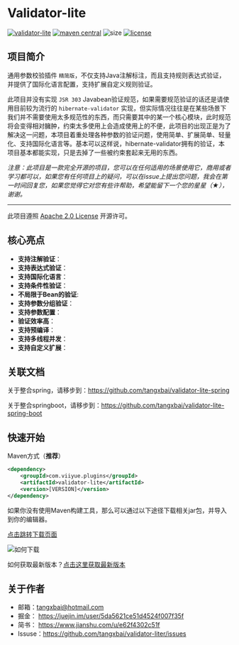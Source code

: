 

# Validator-lite

[![validator-lite](https://img.shields.io/badge/plugin-validator--lite-green?style=flat-square)](https://github.com/tangxbai/mybatis-mappe) [![maven central](https://img.shields.io/badge/maven%20central-v1.0.0-brightgreen?style=flat-square)](https://maven-badges.herokuapp.com/maven-central/org.mybatis/mybatis) ![size](https://img.shields.io/badge/size-155kB-green?style=flat-square) [![license](https://img.shields.io/badge/license-Apache%202-blue?style=flat-square)](http://www.apache.org/licenses/LICENSE-2.0.html)



## 项目简介

通用参数校验插件 `精简版`，不仅支持Java注解标注，而且支持规则表达式验证，并提供了国际化语言配置，支持扩展自定义规则验证。

此项目并没有实现 `JSR 303` Javabean验证规范，如果需要规范验证的话还是请使用目前较为流行的 `hibernate-validator` 实现，但实际情况往往是在某些场景下我们并不需要使用太多规范性的东西，而只需要其中的某一个核心模块，此时规范将会变得相对臃肿，约束太多使用上会造成使用上的不便，此项目的出现正是为了解决这一问题，本项目着重处理各种参数的验证问题，使用简单、扩展简单、轻量化、支持国际化语言等。基本可以这样说，hibernate-validator拥有的验证，本项目基本都能实现，只是去掉了一些被约束套起来无用的东西。

*注意：此项目是一款完全开源的项目，您可以在任何适用的场景使用它，商用或者学习都可以，如果您有任何项目上的疑问，可以在issue上提出您问题，我会在第一时间回复您，如果您觉得它对您有些许帮助，希望能留下一个您的星星（★），谢谢。*

------

此项目遵照 [Apache 2.0 License]( http://www.apache.org/licenses/LICENSE-2.0.txt ) 开源许可。



## 核心亮点

- **支持注解验证**：
- **支持表达式验证**：
- **支持国际化语言**：
- **支持条件性验证**：
- **不局限于Bean的验证**:
- **支持参数分组验证**：
- **支持参数配置**：
- **验证效率高**：
- **支持预编译**：
- **支持多线程并发**：
- **支持自定义扩展**：



## 关联文档

关于整合spring，请移步到：https://github.com/tangxbai/validator-lite-spring

关于整合springboot，请移步到：https://github.com/tangxbai/validator-lite-spring-boot



## 快速开始

Maven方式（**推荐**）

```xml
<dependency>
	<groupId>com.viiyue.plugins</groupId>
	<artifactId>validator-lite</artifactId>
	<version>[VERSION]</version>
</dependency>
```

如果你没有使用Maven构建工具，那么可以通过以下途径下载相关jar包，并导入到你的编辑器。

[点击跳转下载页面](https://search.maven.org/search?q=g:com.viiyue.plugins%20AND%20a:validator-lite&core=gav)

![如何下载](https://user-gold-cdn.xitu.io/2019/10/16/16dd24a506f37022?w=995&h=126&f=png&s=14645)

如何获取最新版本？[点击这里获取最新版本](https://search.maven.org/search?q=g:com.viiyue.plugins%20AND%20a:validator-lite&core=gav)



## 关于作者

- 邮箱：tangxbai@hotmail.com
- 掘金： https://juejin.im/user/5da5621ce51d4524f007f35f
- 简书： https://www.jianshu.com/u/e62f4302c51f
- Issuse：https://github.com/tangxbai/validator-liter/issues
